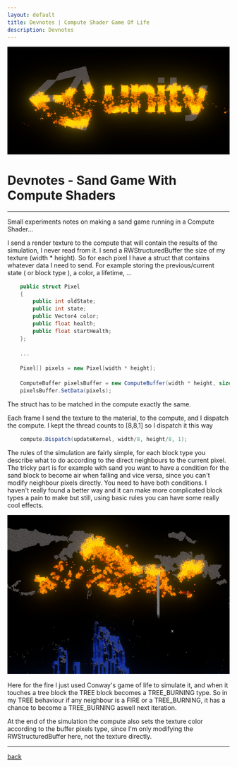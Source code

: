```yaml
---
layout: default
title: Devnotes | Compute Shader Game Of Life
description: Devnotes
---
```


![Header](../images/compute-game-of-life/sandgame_unity.png)

# Devnotes - Sand Game With Compute Shaders

* * *

Small experiments notes on making a sand game running in a Compute Shader...

I send a render texture to the compute that will contain the results of the simulation, I never read from it.
I send a RWStructuredBuffer the size of my texture (width * height). So for each pixel I have a struct that contains whatever data I need to send. For example storing the previous/current state ( or block type ), a color, a lifetime, ... 

```c#
    public struct Pixel
    {
        public int oldState;
        public int state;
        public Vector4 color;
        public float health;
        public float startHealth;
    };

    ...

    Pixel[] pixels = new Pixel[width * height];

    ComputeBuffer pixelsBuffer = new ComputeBuffer(width * height, sizeof(int) * 2 + sizeof(float) * 6);
    pixelsBuffer.SetData(pixels);
```

The struct has to be matched in the compute exactly the same.

Each frame I send the texture to the material, to the compute, and I dispatch the compute.
I kept the thread counts to [8,8,1] so I dispatch it this way

```c#
    compute.Dispatch(updateKernel, width/8, height/8, 1);
```

The rules of the simulation are fairly simple, for each block type you describe what to do according to the direct neighbours to the current pixel. The tricky part is for example with sand you want to have a condition for the sand block to become air when falling and vice versa, since you can't modify neighbour pixels directly. You need to have both conditions. I haven't really found a better way and it can make more complicated block types a pain to make but still, using basic rules you can have some really cool effects.

![Types](../images/compute-game-of-life/sandgame.png)

Here for the fire I just used Conway's game of life to simulate it, and when it touches a tree block the TREE block becomes a TREE_BURNING type. So in my TREE behaviour if any neighbour is a FIRE or a TREE_BURNING, it has a chance to become a TREE_BURNING aswell next iteration.

At the end of the simulation the compute also sets the texture color according to the buffer pixels type, since I'm only modifying the RWStructuredBuffer here, not the texture directly.

* * *

[back](../)
